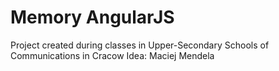 # Memory AngularJS
Project created during classes in Upper-Secondary Schools of Communications in Cracow
Idea: Maciej Mendela
